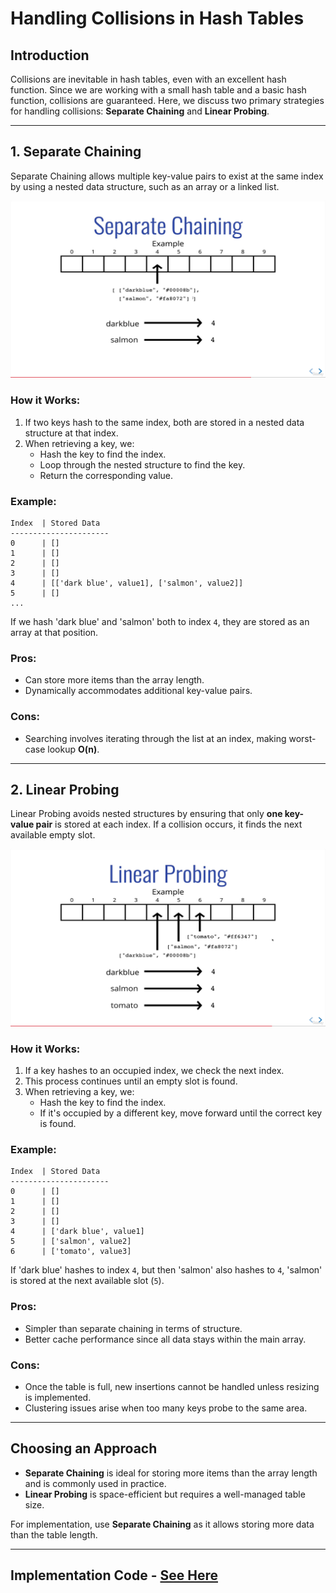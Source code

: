 # Handling Collisions in Hash Tables

## Introduction

Collisions are inevitable in hash tables, even with an excellent hash function. Since we are working with a small hash table and a basic hash function, collisions are guaranteed. Here, we discuss two primary strategies for handling collisions: **Separate Chaining** and **Linear Probing**.

---

## 1. Separate Chaining

Separate Chaining allows multiple key-value pairs to exist at the same index by using a nested data structure, such as an array or a linked list.

![Separate Chaining](../images/sc.png)

### How it Works:

1. If two keys hash to the same index, both are stored in a nested data structure at that index.
2. When retrieving a key, we:
   - Hash the key to find the index.
   - Loop through the nested structure to find the key.
   - Return the corresponding value.

### Example:

```
Index  | Stored Data
----------------------
0      | []
1      | []
2      | []
3      | []
4      | [['dark blue', value1], ['salmon', value2]]
5      | []
...
```

If we hash 'dark blue' and 'salmon' both to index `4`, they are stored as an array at that position.

### Pros:

- Can store more items than the array length.
- Dynamically accommodates additional key-value pairs.

### Cons:

- Searching involves iterating through the list at an index, making worst-case lookup **O(n)**.

---

## 2. Linear Probing

Linear Probing avoids nested structures by ensuring that only **one key-value pair** is stored at each index. If a collision occurs, it finds the next available empty slot.

![Linear Probing](../images/lp.png)

### How it Works:

1. If a key hashes to an occupied index, we check the next index.
2. This process continues until an empty slot is found.
3. When retrieving a key, we:
   - Hash the key to find the index.
   - If it's occupied by a different key, move forward until the correct key is found.

### Example:

```
Index  | Stored Data
----------------------
0      | []
1      | []
2      | []
3      | []
4      | ['dark blue', value1]
5      | ['salmon', value2]
6      | ['tomato', value3]
```

If 'dark blue' hashes to index `4`, but then 'salmon' also hashes to `4`, 'salmon' is stored at the next available slot (`5`).

### Pros:

- Simpler than separate chaining in terms of structure.
- Better cache performance since all data stays within the main array.

### Cons:

- Once the table is full, new insertions cannot be handled unless resizing is implemented.
- Clustering issues arise when too many keys probe to the same area.

---

## Choosing an Approach

- **Separate Chaining** is ideal for storing more items than the array length and is commonly used in practice.
- **Linear Probing** is space-efficient but requires a well-managed table size.

For implementation, use **Separate Chaining** as it allows storing more data than the table length.

---

## Implementation Code - [See Here](../hash_collison.js)
